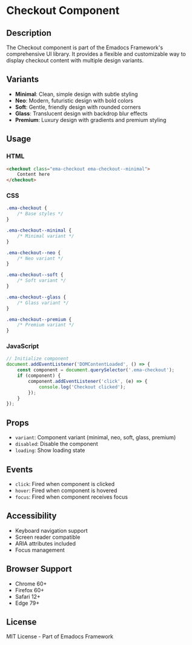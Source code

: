 # Checkout Component

## Description
The Checkout component is part of the Emadocs Framework's comprehensive UI library. It provides a flexible and customizable way to display checkout content with multiple design variants.

## Variants
- **Minimal**: Clean, simple design with subtle styling
- **Neo**: Modern, futuristic design with bold colors
- **Soft**: Gentle, friendly design with rounded corners
- **Glass**: Translucent design with backdrop blur effects
- **Premium**: Luxury design with gradients and premium styling

## Usage

### HTML
```html
<checkout class="ema-checkout ema-checkout--minimal">
    Content here
</checkout>
```

### CSS
```css
.ema-checkout {
    /* Base styles */
}

.ema-checkout--minimal {
    /* Minimal variant */
}

.ema-checkout--neo {
    /* Neo variant */
}

.ema-checkout--soft {
    /* Soft variant */
}

.ema-checkout--glass {
    /* Glass variant */
}

.ema-checkout--premium {
    /* Premium variant */
}
```

### JavaScript
```javascript
// Initialize component
document.addEventListener('DOMContentLoaded', () => {
    const component = document.querySelector('.ema-checkout');
    if (component) {
        component.addEventListener('click', (e) => {
            console.log('Checkout clicked');
        });
    }
});
```

## Props
- `variant`: Component variant (minimal, neo, soft, glass, premium)
- `disabled`: Disable the component
- `loading`: Show loading state

## Events
- `click`: Fired when component is clicked
- `hover`: Fired when component is hovered
- `focus`: Fired when component receives focus

## Accessibility
- Keyboard navigation support
- Screen reader compatible
- ARIA attributes included
- Focus management

## Browser Support
- Chrome 60+
- Firefox 60+
- Safari 12+
- Edge 79+

## License
MIT License - Part of Emadocs Framework
